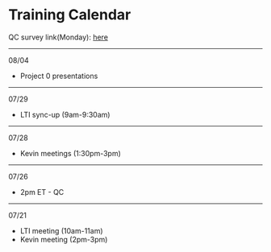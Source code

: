 # Training Calendar

QC survey link(Monday): [here](https://docs.google.com/forms/d/e/1FAIpQLSctgsH-__acrraIWMPDsV3XSFmTAujJNIxK9zKEhATsYsKHSw/viewform?usp=sf_link)

---

08/04
- Project 0 presentations

---

07/29
- LTI sync-up (9am-9:30am)

---

07/28
- Kevin meetings (1:30pm-3pm)

---

07/26
- 2pm ET - QC

---

07/21
- LTI meeting (10am-11am) 
- Kevin meeting (2pm-3pm)
